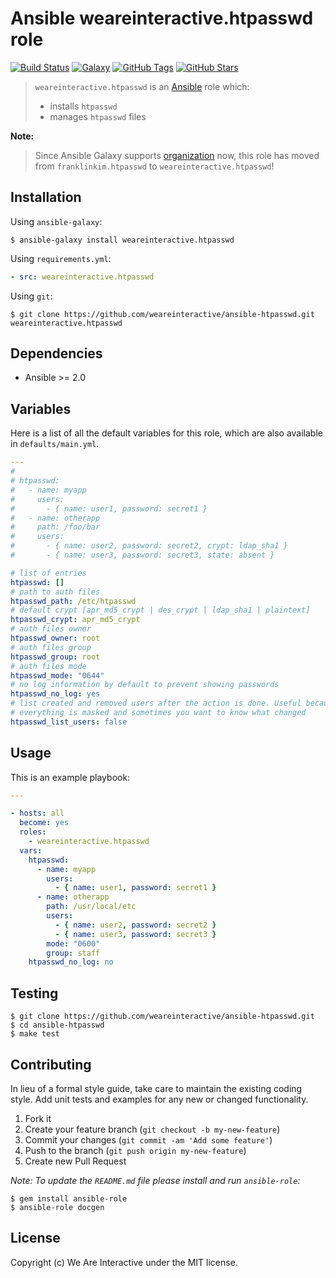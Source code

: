 # Ansible weareinteractive.htpasswd role

[![Build Status](https://img.shields.io/travis/weareinteractive/ansible-htpasswd.svg)](https://travis-ci.org/weareinteractive/ansible-htpasswd)
[![Galaxy](https://img.shields.io/badge/galaxy-weareinteractive.htpasswd-blue.svg)](https://galaxy.ansible.com/weareinteractive/htpasswd)
[![GitHub Tags](https://img.shields.io/github/tag/weareinteractive/ansible-htpasswd.svg)](https://github.com/weareinteractive/ansible-htpasswd)
[![GitHub Stars](https://img.shields.io/github/stars/weareinteractive/ansible-htpasswd.svg)](https://github.com/weareinteractive/ansible-htpasswd)

> `weareinteractive.htpasswd` is an [Ansible](http://www.ansible.com) role which:
>
> * installs `htpasswd`
> * manages `htpasswd` files

**Note:**

> Since Ansible Galaxy supports [organization](https://www.ansible.com/blog/ansible-galaxy-2-release) now, this role has moved from `franklinkim.htpasswd` to `weareinteractive.htpasswd`!

## Installation

Using `ansible-galaxy`:

```shell
$ ansible-galaxy install weareinteractive.htpasswd
```

Using `requirements.yml`:

```yaml
- src: weareinteractive.htpasswd
```

Using `git`:

```shell
$ git clone https://github.com/weareinteractive/ansible-htpasswd.git weareinteractive.htpasswd
```

## Dependencies

* Ansible >= 2.0

## Variables

Here is a list of all the default variables for this role, which are also available in `defaults/main.yml`.

```yaml
---
#
# htpasswd:
#   - name: myapp
#     users:
#       - { name: user1, password: secret1 }
#   - name: otherapp
#     path: /foo/bar
#     users:
#       - { name: user2, password: secret2, crypt: ldap_sha1 }
#       - { name: user3, password: secret3, state: absent }

# list of entries
htpasswd: []
# path to auth files
htpasswd_path: /etc/htpasswd
# default crypt [apr_md5_crypt | des_crypt | ldap_sha1 | plaintext]
htpasswd_crypt: apr_md5_crypt
# auth files owner
htpasswd_owner: root
# auth files group
htpasswd_group: root
# auth files mode
htpasswd_mode: "0644"
# no log information by default to prevent showing passwords
htpasswd_no_log: yes
# list created and removed users after the action is done. Useful because no_log is enabled so
# everything is masked and sometimes you want to know what changed
htpasswd_list_users: false

```


## Usage

This is an example playbook:

```yaml
---

- hosts: all
  become: yes
  roles:
    - weareinteractive.htpasswd
  vars:
    htpasswd:
      - name: myapp
        users:
          - { name: user1, password: secret1 }
      - name: otherapp
        path: /usr/local/etc
        users:
          - { name: user2, password: secret2 }
          - { name: user3, password: secret3 }
        mode: "0600"
        group: staff
    htpasswd_no_log: no

```


## Testing

```shell
$ git clone https://github.com/weareinteractive/ansible-htpasswd.git
$ cd ansible-htpasswd
$ make test
```

## Contributing
In lieu of a formal style guide, take care to maintain the existing coding style. Add unit tests and examples for any new or changed functionality.

1. Fork it
2. Create your feature branch (`git checkout -b my-new-feature`)
3. Commit your changes (`git commit -am 'Add some feature'`)
4. Push to the branch (`git push origin my-new-feature`)
5. Create new Pull Request

*Note: To update the `README.md` file please install and run `ansible-role`:*

```shell
$ gem install ansible-role
$ ansible-role docgen
```

## License
Copyright (c) We Are Interactive under the MIT license.
